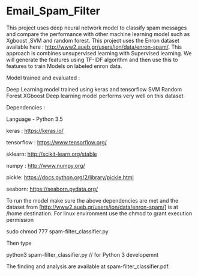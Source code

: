 # Email_Spam_Filter
This project uses deep neural network model to classify spam messages  and compare the performance with other machine learning model such as Xgboost ,SVM and random forest. This project uses the Enron dataset available here : http://www2.aueb.gr/users/ion/data/enron-spam/.
This approach is combines unsupervised learning with Supervised learning. We will generate the features using TF-IDF algorithm and then use this to features to train Models on labeled enron data.

Model trained and evaluated :

Deep Learning model trained using keras and tensorflow
SVM
Random Forest
XGboost
Deep learning model performs very well on this dataset

Dependencies :

Language - Python 3.5

keras : https://keras.io/

tensorflow : https://www.tensorflow.org/

sklearn: http://scikit-learn.org/stable

numpy : http://www.numpy.org/

pickle: https://docs.python.org/2/library/pickle.html

seaborn: https://seaborn.pydata.org/

To run the model make sure the above dependencies are met and the dataset from [http://www2.aueb.gr/users/ion/data/enron-spam/] is at /home destination. 
For linux environment use the chmod to grant execution permission
 
 sudo chmod 777 spam-filter_classifier.py 

Then type 

 python3 spam-filter_classifier.py     // for Python 3 developemnt

The finding and analysis are available at spam-filter_classifier.pdf.



